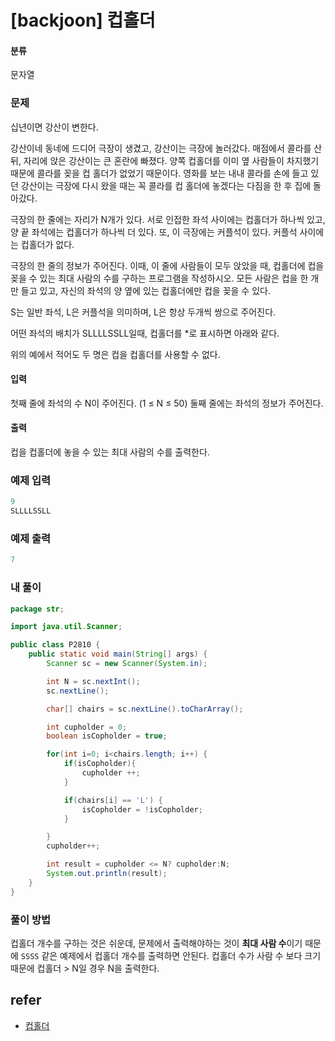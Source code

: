 # [backjoon] 컵홀더 

#### 분류

문자열

### 문제


십년이면 강산이 변한다.

강산이네 동네에 드디어 극장이 생겼고, 강산이는 극장에 놀러갔다. 매점에서 콜라를 산 뒤, 자리에 앉은 강산이는 큰 혼란에 빠졌다. 양쪽 컵홀더를 이미 옆 사람들이 차지했기 때문에 콜라를 꽂을 컵 홀더가 없었기 때문이다. 영화를 보는 내내 콜라를 손에 들고 있던 강산이는 극장에 다시 왔을 때는 꼭 콜라를 컵 홀더에 놓겠다는 다짐을 한 후 집에 돌아갔다.

극장의 한 줄에는 자리가 N개가 있다. 서로 인접한 좌석 사이에는 컵홀더가 하나씩 있고, 양 끝 좌석에는 컵홀더가 하나씩 더 있다. 또, 이 극장에는 커플석이 있다. 커플석 사이에는 컵홀더가 없다.

극장의 한 줄의 정보가 주어진다. 이때, 이 줄에 사람들이 모두 앉았을 때, 컵홀더에 컵을 꽂을 수 있는 최대 사람의 수를 구하는 프로그램을 작성하시오. 모든 사람은 컵을 한 개만 들고 있고, 자신의 좌석의 양 옆에 있는 컵홀더에만 컵을 꽂을 수 있다.

S는 일반 좌석, L은 커플석을 의미하며, L은 항상 두개씩 쌍으로 주어진다.

어떤 좌석의 배치가 SLLLLSSLL일때, 컵홀더를 *로 표시하면 아래와 같다.

위의 예에서 적어도 두 명은 컵을 컵홀더를 사용할 수 없다.


#### 입력


첫째 줄에 좌석의 수 N이 주어진다. (1 ≤ N ≤ 50) 둘째 줄에는 좌석의 정보가 주어진다.


#### 출력


컵을 컵홀더에 놓을 수 있는 최대 사람의 수를 출력한다.


### 예제 입력

```java
9
SLLLLSSLL

```

### 예제 출력

```java
7

```

### 내 풀이

```java
package str;

import java.util.Scanner;

public class P2810 {
    public static void main(String[] args) {
        Scanner sc = new Scanner(System.in);

        int N = sc.nextInt();
        sc.nextLine();

        char[] chairs = sc.nextLine().toCharArray();

        int cupholder = 0;
        boolean isCopholder = true;

        for(int i=0; i<chairs.length; i++) {
            if(isCopholder){
                cupholder ++;
            }

            if(chairs[i] == 'L') {
                isCopholder = !isCopholder;
            }

        }
        cupholder++;

        int result = cupholder <= N? cupholder:N;
        System.out.println(result);
    }
}

```

### 풀이 방법

컵홀더 개수를 구하는 것은 쉬운데, 문제에서 출력해야하는 것이 **최대 사람 수**이기 때문에 `SSSS` 같은 예제에서 컵홀더 개수를 출력하면 안된다. 컵홀더 수가 사람 수 보다 크기 때문에 컵홀더 > N일 경우 N을 출력한다.

## refer

- [컵홀더](https://www.acmicpc.net/problem/2810)